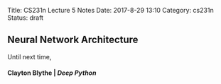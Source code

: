 Title: CS231n Lecture 5 Notes 
Date: 2017-8-29 13:10
Category: cs231n 
Status: draft

## Neural Network Architecture
 








Until next time,
#### Clayton Blythe | *Deep Python*
